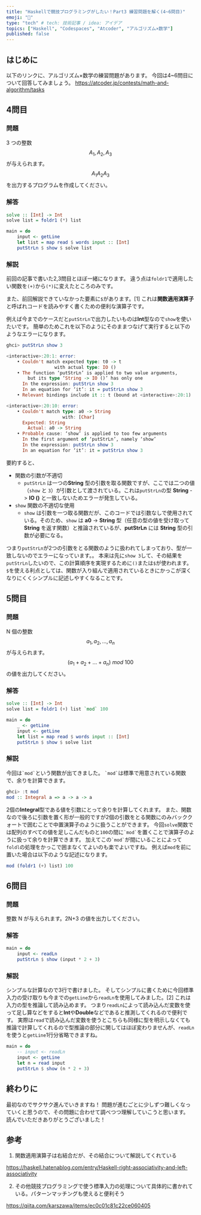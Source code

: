 ```yaml
---
title: "Haskellで競技プログラミングがしたい！Part3 練習問題を解く(4~6問目)"
emoji: "📌"
type: "tech" # tech: 技術記事 / idea: アイデア
topics: ["Haskell", "Codespaces", "Atcoder", "アルゴリズム×数学"]
published: false
---
```


## はじめに
以下のリンクに、アルゴリズム×数学の練習問題があります。
今回は4~6問目について回答してみましょう。
https://atcoder.jp/contests/math-and-algorithm/tasks

## 4問目
### 問題
3 つの整数 
$${A_1,A_2,A_3}$$が与えられます。
$${A_1A_2A_3}$$を出力するプログラムを作成してください。
### 解答
```haskell
solve :: [Int] -> Int
solve list = foldr1 (*) list

main = do
    input <- getLine
    let list = map read $ words input :: [Int]
    putStrLn $ show $ solve list
```
### 解説
前回の記事で書いた2,3問目とほぼ一緒になります。
違う点は`foldr1`で適用したい関数を`(+)`から`(*)`に変えたところのみです。

また、前回解説できていなかった要素に`$`があります。[1]
これは**関数適用演算子**と呼ばれコードを読みやすく書くための便利な演算子です。

例えば今までのケースだと`putStrLn`で出力したいものは**Int**型なので`show`を使いたいです。
簡単のためこれを以下のようにそのままつなげて実行すると以下のようなエラーになります。
```haskell
ghci> putStrLn show 3

<interactive>:20:1: error:
    • Couldn't match expected type: t0 -> t
                  with actual type: IO ()
    • The function ‘putStrLn’ is applied to two value arguments,
        but its type ‘String -> IO ()’ has only one
      In the expression: putStrLn show 3
      In an equation for ‘it’: it = putStrLn show 3
    • Relevant bindings include it :: t (bound at <interactive>:20:1)

<interactive>:20:10: error:
    • Couldn't match type: a0 -> String
                     with: [Char]
      Expected: String
        Actual: a0 -> String
    • Probable cause: ‘show’ is applied to too few arguments
      In the first argument of ‘putStrLn’, namely ‘show’
      In the expression: putStrLn show 3
      In an equation for ‘it’: it = putStrLn show 3
```
要約すると、
- 関数の引数が不適切
    - `putStrLn` は一つの**String** 型の引数を取る関数ですが、ここでは二つの値（`show` と `3`）が引数として渡されている。これは`putStrLn`の型 **String** -> **IO ()** と一致しないためエラーが発生している。
- `show` 関数の不適切な使用
    - `show` は引数を一つ取る関数だが、このコードでは引数なしで使用されている。そのため、`show` は **a0** -> **String** 型（任意の型の値を受け取って **String** を返す関数）と推論されているが、**putStrLn** には **String** 型の引数が必要になる。

つまり`putStrLn`が2つの引数をとる関数のように扱われてしまっており、型が一致しないのでエラーになっています。。
本来は先に`show 3`して、その結果を`putStrLn`したいので、この計算順序を実現するために`()`または`$`が使われます。
`$`を使える利点としては、関数が入り組んで適用されているときにかっこが深くなりにくくシンプルに記述しやすくなることです。

## 5問目
### 問題
N 個の整数$${a_1,a_2,...,a_n}$$が与えられます。
$${(a_1+a_2+...+a_n)\ mod\ 100}$$の値を出力してください。
### 解答
```haskell
solve :: [Int] -> Int
solve list = foldr1 (+) list `mod` 100

main = do
    _ <- getLine
    input <- getLine
    let list = map read $ words input :: [Int]
    putStrLn $ show $ solve list
```
### 解説
今回は`` `mod` ``という関数が出てきました。
`` `mod` ``は標準で用意されている関数で、余りを計算できます。
```haskell
ghci> :t mod
mod :: Integral a => a -> a -> a
```
2個の**Integral**型である値を引数にとって余りを計算してくれます。
また、関数なので後ろに引数を置く形が一般的ですが2個の引数をとる関数にのみバッククォートで囲むことで中置演算子のように扱うことができます。
今回`solve`関数では配列のすべての値を足しこんだものと`100`の間に`` `mod` ``を置くことで演算子のように扱って余りを計算できます。
加えてこの`` `mod` ``が間にいることによって`foldl`の処理をかっこで囲まなくてよいのも楽でよいですね。
例えば`mod`を前に置いた場合は以下のような記述になります。
```haskell
mod (foldr1 (+) list) 100
```

## 6問目
### 問題
整数 N が与えられます。2N+3 の値を出力してください。
### 解答
```haskell
main = do
    input <- readLn
    putStrLn $ show (input * 2 + 3)
```
### 解説
シンプルな計算なので3行で書けました。
そしてシンプルに書くために今回標準入力の受け取りも今までの`getLine`から`readLn`を使用してみました。[2]
これは入力の型を推論して読み込めます。
つまり`readLn`によって読み込んだ変数を使って足し算などをすると**Int**や**Double**などであると推測してくれるので便利です。
実際は`read`で読み込んだ変数を使うとこちらも同様に型を明示しなくても推論で計算してくれるので型推論の部分に関してはほぼ変わりませんが、`readLn`を使うと`getLine`1行分省略できますね。
```haskell
main = do
    -- input <- readLn
    input <- getLine
    let n = read input
    putStrLn $ show (n * 2 + 3)
```
## 終わりに
最初なのでサクサク進んでいきますね！
問題が進むごとに少しずつ難しくなっていくと思うので、その問題に合わせて調べつつ理解していこうと思います。
読んでいただきありがとうございました！

## 参考
1. 関数適用演算子は右結合だが、その結合について解説してくれている

https://haskell.hatenablog.com/entry/Haskell-right-associativity-and-left-associativity

2. その他競技プログラミングで使う標準入力の処理について具体的に書かれている。パターンマッチングも使えると便利そう

https://qiita.com/karszawa/items/ec0c01c81c22ce060405
